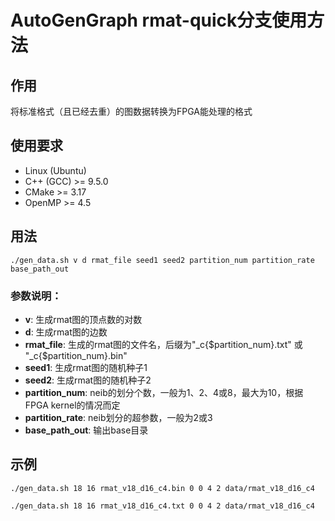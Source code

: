 # AutoGenGraph rmat-quick分支使用方法

## 作用
将标准格式（且已经去重）的图数据转换为FPGA能处理的格式

## 使用要求
* Linux (Ubuntu)
* C++ (GCC) >= 9.5.0
* CMake     >= 3.17
* OpenMP    >= 4.5

## 用法

```
./gen_data.sh v d rmat_file seed1 seed2 partition_num partition_rate base_path_out
```

### 参数说明：
- **v**: 生成rmat图的顶点数的对数
- **d**: 生成rmat图的边数
- **rmat_file**: 生成的rmat图的文件名，后缀为"_c{$partition_num}.txt" 或 "_c{$partition_num}.bin"
- **seed1**: 生成rmat图的随机种子1
- **seed2**: 生成rmat图的随机种子2
- **partition_num**: neib的划分个数，一般为1、2、4或8，最大为10，根据FPGA kernel的情况而定
- **partition_rate**: neib划分的超参数，一般为2或3
- **base_path_out**: 输出base目录

## 示例

```
./gen_data.sh 18 16 rmat_v18_d16_c4.bin 0 0 4 2 data/rmat_v18_d16_c4

./gen_data.sh 18 16 rmat_v18_d16_c4.txt 0 0 4 2 data/rmat_v18_d16_c4
```
